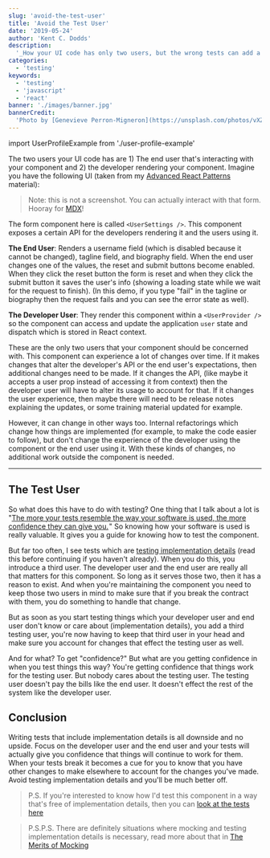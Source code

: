 ```yaml
---
slug: 'avoid-the-test-user'
title: 'Avoid the Test User'
date: '2019-05-24'
author: 'Kent C. Dodds'
description:
  '_How your UI code has only two users, but the wrong tests can add a third_'
categories:
  - 'testing'
keywords:
  - 'testing'
  - 'javascript'
  - 'react'
banner: './images/banner.jpg'
bannerCredit:
  'Photo by [Genevieve Perron-Migneron](https://unsplash.com/photos/vXZ_lC0XN4c)'
---
```


import UserProfileExample from './user-profile-example'

The two users your UI code has are 1) The end user that's interacting with your
component and 2) the developer rendering your component. Imagine you have the
following UI (taken from my
[Advanced React Patterns](/workshops/advanced-react-patterns) material):

<div style={{maxWidth: 300, margin: '10px auto 40px auto'}}>
  <UserProfileExample />
</div>

> Note: this is not a screenshot. You can actually interact with that form.
> Hooray for [MDX](https://mdxjs.com)!

The form component here is called `<UserSettings />`. This component exposes a
certain API for the developers rendering it and the users using it.

**The End User**: Renders a username field (which is disabled because it cannot
be changed), tagline field, and biography field. When the end user changes one
of the values, the reset and submit buttons become enabled. When they click the
reset button the form is reset and when they click the submit button it saves
the user's info (showing a loading state while we wait for the request to
finish). (In this demo, if you type "fail" in the tagline or biography then the
request fails and you can see the error state as well).

**The Developer User**: They render this component within a `<UserProvider />`
so the component can access and update the application `user` state and dispatch
which is stored in React context.

These are the only two users that your component should be concerned with. This
component can experience a lot of changes over time. If it makes changes that
alter the developer's API or the end user's expectations, then additional
changes need to be made. If it changes the API, (like maybe it accepts a user
prop instead of accessing it from context) then the developer user will have to
alter its usage to account for that. If it changes the user experience, then
maybe there will need to be release notes explaining the updates, or some
training material updated for example.

However, it can change in other ways too. Internal refactorings which change how
things are implemented (for example, to make the code easier to follow), but
don't change the experience of the developer using the component or the end user
using it. With these kinds of changes, no additional work outside the component
is needed.

---

## The Test User

So what does this have to do with testing? One thing that I talk about a lot is
"[The more your tests resemble the way your software is used, the more confidence they can give you.](https://twitter.com/kentcdodds/status/977018512689455106) "
So knowing how your software is used is really valuable. It gives you a guide
for knowing how to test the component.

But far too often, I see tests which are
[testing implementation details](/blog/testing-implementation-details) (read
this before continuing if you haven't already). When you do this, you introduce
a third user. The developer user and the end user are really all that matters
for this component. So long as it serves those two, then it has a reason to
exist. And when you're maintaining the component you need to keep those two
users in mind to make sure that if you break the contract with them, you do
something to handle that change.

But as soon as you start testing things which your developer user and end user
don't know or care about (implementation details), you add a third testing user,
you're now having to keep that third user in your head and make sure you account
for changes that effect the testing user as well.

And for what? To get "confidence?" But what are you getting confidence in when
you test things this way? You're getting confidence that things work for the
testing user. But nobody cares about the testing user. The testing user doesn't
pay the bills like the end user. It doesn't effect the rest of the system like
the developer user.

## Conclusion

Writing tests that include implementation details is all downside and no upside.
Focus on the developer user and the end user and your tests will actually give
you confidence that things will continue to work for them. When your tests break
it becomes a cue for you to know that you have other changes to make elsewhere
to account for the changes you've made. Avoid testing implementation details and
you'll be much better off.

> P.S. If you're interested to know how I'd test this component in a way that's
> free of implementation details, then you can
> [look at the tests here](https://github.com/kentcdodds/advanced-react-patterns/blob/06a16f86d2397c4451da9faf9aeb64cbe4452ff6/src/__tests__/01.js)

<!-- separate quoted text -->

> P.S.P.S. There are definitely situations where mocking and testing
> implementation details is necessary, read more about that in
> [The Merits of Mocking](/blog/the-merits-of-mocking)
